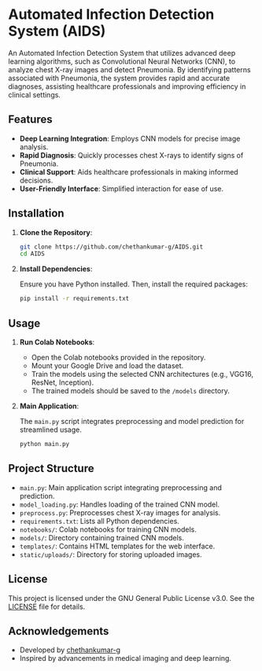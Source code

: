 
# Automated Infection Detection System (AIDS)

An Automated Infection Detection System that utilizes advanced deep learning algorithms, such as Convolutional Neural Networks (CNN), to analyze chest X-ray images and detect Pneumonia. By identifying patterns associated with Pneumonia, the system provides rapid and accurate diagnoses, assisting healthcare professionals and improving efficiency in clinical settings.

## Features

- **Deep Learning Integration**: Employs CNN models for precise image analysis.
- **Rapid Diagnosis**: Quickly processes chest X-rays to identify signs of Pneumonia.
- **Clinical Support**: Aids healthcare professionals in making informed decisions.
- **User-Friendly Interface**: Simplified interaction for ease of use.

## Installation

1. **Clone the Repository**:

   ```bash
   git clone https://github.com/chethankumar-g/AIDS.git
   cd AIDS
   ```

2. **Install Dependencies**:

   Ensure you have Python installed. Then, install the required packages:

   ```bash
   pip install -r requirements.txt
   ```

## Usage

1. **Run Colab Notebooks**:

   - Open the Colab notebooks provided in the repository.
   - Mount your Google Drive and load the dataset.
   - Train the models using the selected CNN architectures (e.g., VGG16, ResNet, Inception).
   - The trained models should be saved to the `/models` directory.

2. **Main Application**:

   The `main.py` script integrates preprocessing and model prediction for streamlined usage.

   ```bash
   python main.py
   ```

## Project Structure

- `main.py`: Main application script integrating preprocessing and prediction.
- `model_loading.py`: Handles loading of the trained CNN model.
- `preprocess.py`: Preprocesses chest X-ray images for analysis.
- `requirements.txt`: Lists all Python dependencies.
- `notebooks/`: Colab notebooks for training CNN models.
- `models/`: Directory containing trained CNN models.
- `templates/`: Contains HTML templates for the web interface.
- `static/uploads/`: Directory for storing uploaded images.

## License

This project is licensed under the GNU General Public License v3.0. See the [LICENSE](LICENSE) file for details.

## Acknowledgements

- Developed by [chethankumar-g](https://github.com/chethankumar-g)
- Inspired by advancements in medical imaging and deep learning.
